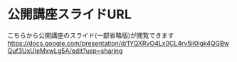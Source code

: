 # 公開講座スライドURL
こちらから公開講座のスライド(一部省略版)が閲覧できます
https://docs.google.com/presentation/d/1YQXRvO4Lx0CL4rv5ii0igk4QGBwQuf3UxUleMxwLg5A/edit?usp=sharing